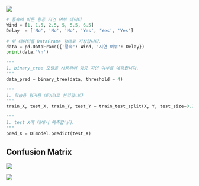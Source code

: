 ![](https://user-images.githubusercontent.com/93812258/187018918-339f3631-e09a-4537-9b8a-9b76687aa1e0.png)

```python
# 풍속에 따른 항공 지연 여부 데이터
Wind = [1, 1.5, 2.5, 5, 5.5, 6.5]
Delay  = ['No', 'No', 'No', 'Yes', 'Yes', 'Yes']

# 위 데이터를 DataFrame 형태로 저장합니다.
data = pd.DataFrame({'풍속': Wind, '지연 여부': Delay})
print(data,'\n')

"""
1. binary_tree 모델을 사용하여 항공 지연 여부를 예측합니다.
"""
data_pred = binary_tree(data, threshold = 4)

"""
1. 학습용 평가용 데이터로 분리합니다
"""
train_X, test_X, train_Y, test_Y = train_test_split(X, Y, test_size=0.2, random_state = 42)

"""
1. test_X에 대해서 예측합니다.
"""
pred_X = DTmodel.predict(test_X)
```

## Confusion Matrix
![](https://user-images.githubusercontent.com/93812258/187019054-f08c3642-f6db-4fc2-96d0-f0601c05f35c.png)

![](https://user-images.githubusercontent.com/93812258/187019092-ca6ed2fa-c12a-4157-aa90-b6b501103272.png )
